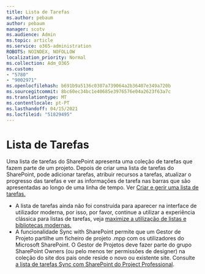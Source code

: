 ```yaml
---
title: Lista de Tarefas
ms.author: pebaum
author: pebaum
manager: scotv
ms.audience: Admin
ms.topic: article
ms.service: o365-administration
ROBOTS: NOINDEX, NOFOLLOW
localization_priority: Normal
ms.collection: Adm_O365
ms.custom:
- "5780"
- "9002971"
ms.openlocfilehash: b691b9a5136c0307a739064a2b36407e349a720b
ms.sourcegitcommit: 8bc60ec34bc1e40685e3976576e04a2623f63a7c
ms.translationtype: MT
ms.contentlocale: pt-PT
ms.lasthandoff: 04/15/2021
ms.locfileid: "51829495"
---
```

# <a name="task-list"></a>Lista de Tarefas

Uma lista de tarefas do SharePoint apresenta uma coleção de tarefas que fazem parte de um projeto. Depois de criar uma lista de tarefas do SharePoint, pode adicionar tarefas, atribuir recursos a tarefas, atualizar o progresso das tarefas e ver as informações de tarefa nas barras que são apresentadas ao longo de uma linha de tempo. Ver [Criar e gerir uma lista de tarefas.](https://support.microsoft.com/office/466ad207-46fd-4c77-9af1-41bc23cec21a)  

-   A lista de tarefas ainda não foi construída para aparecer na interface de utilizador moderna, por isso, por favor, continue a utilizar a experiência clássica para listas de tarefas, veja [maximize a utilização de listas e bibliotecas modernas.](https://docs.microsoft.com/sharepoint/dev/transform/modernize-userinterface-lists-and-libraries)
-   A funcionalidade Sync with SharePoint permite que um Gestor de Projeto partilhe um ficheiro de projeto .mpp com os utilizadores do Microsoft SharePoint. O Gestor de Projetos deve fazer parte do grupo SharePoint Owners (ou pelo menos ter permissões de designer) na coleção do site dos pais onde reside o novo ou existente site. Consulte [a lista de tarefas Sync com SharePoint do Project Professional](https://docs.microsoft.com/office/troubleshoot/project/sync-with-tasks-from-project).